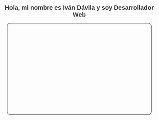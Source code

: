 <link rel="preconnect" href="https://fonts.googleapis.com">
<link rel="preconnect" href="https://fonts.gstatic.com" crossorigin>
<link href="https://fonts.googleapis.com/css2?family=Space+Mono:ital,wght@0,400;0,700;1,400;1,700&display=swap" rel="stylesheet">
   <h1 style="font-family: Arial, sans-serif; font-size: 20px; color: #333; text-align: center;">
        Hola, mi nombre es Iván Dávila y soy Desarrollador Web
    </h1>
<div class="contenedor" style=" margin: 1rem;  height: 300px; width: calc(100%-200px); border: 1px black solid; border-radius: 10px;">

<img style="padding: 1rem;" src="https://t3.ftcdn.net/jpg/03/21/24/30/360_F_321243084_GstfWflk1eTLlzUdRZ5mjoP5IG1iCc8J.webp" alt="">

</div>
